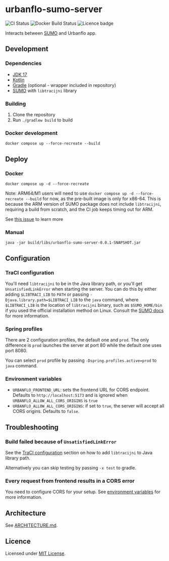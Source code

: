 # urbanflo-sumo-server

![CI Status](https://img.shields.io/github/actions/workflow/status/igloo-4002/urbanflo-sumo-server/ci.yml?style=flat-square)
![Docker Build Status](https://img.shields.io/github/actions/workflow/status/igloo-4002/urbanflo-sumo-server/docker.yml?style=flat-square&label=docker)
![Licence badge](https://img.shields.io/github/license/igloo-4002/urbanflo-sumo-server?style=flat-square)

Interacts between [SUMO](https://www.eclipse.org/sumo/) and Urbanflo app.

## Development

### Dependencies

- [JDK 17](https://adoptium.net/temurin/releases/)
- [Kotlin](https://kotlinlang.org/docs/getting-started.html)
- [Gradle](https://gradle.org/install/) (optional - wrapper included in repository)
- [SUMO](https://sumo.dlr.de/docs/Downloads.php) with `libtracijni` library

### Building

1. Clone the repository
2. Run `./gradlew build` to build

### Docker development

```shell
docker compose up --force-recreate --build
```

## Deploy

### Docker

```shell
docker compose up -d --force-recreate
```

Note: ARM64/M1 users will need to use `docker compose up -d --force-recreate --build` for now, as the pre-built image is
only for x86-64. This is because the ARM version of SUMO package does not include `libtracijni`, requiring a build from
scratch, and the CI job keeps timing out for ARM.

See [this issue](https://github.com/eclipse/sumo/issues/13702) to learn more

### Manual

```shell
java -jar build/libs/urbanflo-sumo-server-0.0.1-SNAPSHOT.jar
```

## Configuration

### TraCI configuration

You'll need `libtracijni` to be in the Java library path, or you'll get `UnsatisfiedLinkError` when starting the server. You can do this by either adding `$LIBTRACI_LIB` to `PATH` or passing `-Djava.library.path=$LIBTRACI_LIB` to the `java` command, where `$LIBTRACI_LIB` is the location of  `libtracijni` binary, such as `$SUMO_HOME/bin` if you used the official installation method on Linux. Consult the [SUMO docs](https://sumo.dlr.de/docs/Libtraci.html#java) for more information.

### Spring profiles

There are 2 configuration profiles, the default one and `prod`. The only difference is `prod` launches the server at port 80 while the default one uses port 8080.

You can select `prod` profile by passing `-Dspring.profiles.active=prod` to `java` command.

### Environment variables

- `URBANFLO_FRONTEND_URL`: sets the frontend URL for CORS endpoint. Defaults to `http://localhost:5173` and is ignored when `URBANFLO_ALLOW_ALL_CORS_ORIGINS` is `true`
- `URBANFLO_ALLOW_ALL_CORS_ORIGINS`: if set to `true`, the server will accept all CORS origins. Defaults to `false`.

## Troubleshooting

### Build failed because of `UnsatisfiedLinkError`

See the [TraCI configuration](#traci-configuration) section on how to add `libtracijni` to Java library path.

Alternatively you can skip testing by passing `-x test` to gradle.

### Every request from frontend results in a CORS error

You need to configure CORS for your setup. See [environment variables](#environment-variables) for more information.

## Architecture 

See [ARCHITECTURE.md](ARCHITECTURE.md).

## Licence

Licensed under [MIT License](LICENSE.txt).
